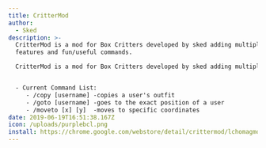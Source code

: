 ```yaml
---
title: CritterMod
author:
  - Sked
description: >-
  CritterMod is a mod for Box Critters developed by sked adding multiple extra
  features and fun/useful commands.

  CritterMod is a mod for Box Critters developed by sked adding multiple extra features and fun/useful commands.


  - Current Command List:
     - /copy [username] -copies a user's outfit
     - /goto [username] -goes to the exact position of a user
     - /moveto [x] [y]  -moves to specific coordinates
date: 2019-06-19T16:51:38.167Z
icon: /uploads/purplebcl.png
install: https://chrome.google.com/webstore/detail/crittermod/lchomagmodnodipopfgejpbmlachhlke#update1456
---
```

